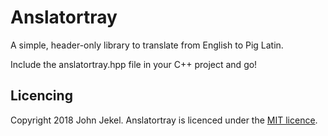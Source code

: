 # Anslatortray
A simple, header-only library to translate from English to Pig Latin.

Include the anslatortray.hpp file in your C++ project and go!

## Licencing
Copyright 2018 John Jekel. Anslatortray is licenced under the [MIT licence](https://raw.githubusercontent.com/JZJisawesome/anslatortray/master/LICENSE).
